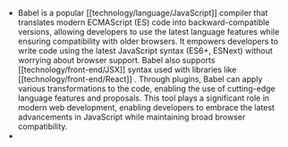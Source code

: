 - Babel is a popular [[technology/language/JavaScript]] compiler that translates modern ECMAScript (ES) code into backward-compatible versions, allowing developers to use the latest language features while ensuring compatibility with older browsers. It empowers developers to write code using the latest JavaScript syntax (ES6+, ESNext) without worrying about browser support. Babel also supports [[technology/front-end/JSX]] syntax used with libraries like [[technology/front-end/React]] . Through plugins, Babel can apply various transformations to the code, enabling the use of cutting-edge language features and proposals. This tool plays a significant role in modern web development, enabling developers to embrace the latest advancements in JavaScript while maintaining broad browser compatibility.
-